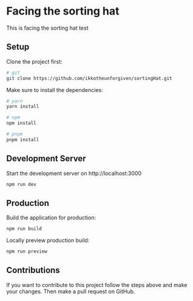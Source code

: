 # Facing the sorting hat

This is facing the sorting hat test

## Setup

Clone the project first:

```bash
# git
git clone https://github.com/ikkotheunforgiven/sortingHat.git
```

Make sure to install the dependencies:

```bash
# yarn
yarn install

# npm
npm install

# pnpm
pnpm install
```

## Development Server

Start the development server on http://localhost:3000

```bash
npm run dev
```

## Production

Build the application for production:

```bash
npm run build
```

Locally preview production build:

```bash
npm run preview
```

## Contributions

If you want to contribute to this project follow the steps above and make your changes. Then make a pull request on GitHub.